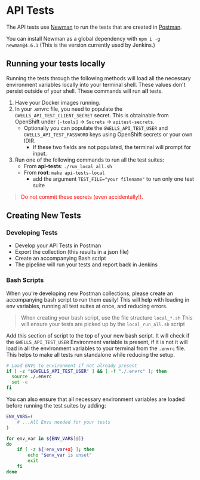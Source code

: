 # API Tests

The API tests use [Newman](https://www.npmjs.com/package/newman) to run the tests that are created in [Postman](https://www.getpostman.com).

You can install Newman as a global dependency with `npm i -g newman@4.6.1` (This is the version currently used by Jenkins.)

## Running your tests locally
Running the tests through the following methods will load all the necessary environment variables locally into your terminal shell. These values don't persist outside of your shell. These commands will run **all** tests.

1. Have your Docker images running.
2. In your .envrc file, you need to populate the `GWELLS_API_TEST_CLIENT_SECRET` secret. This is obtainable from OpenShift under `[-tools]` -> `Secrets` -> `apitest-secrets`.
    - Optionally you can populate the `GWELLS_API_TEST_USER` and `GWELLS_API_TEST_PASSWORD` keys using OpenShift secrets or your own IDIR.
        - If these two fields are not populated, the terminal will prompt for input.
3. Run one of the following commands to run all the test suites:
    - From **api-tests**: `./run_local_all.sh`
    - From **root**: `make api-tests-local`
        - add the argument `TEST_FILE="your filename"` to run only one test suite

> <span style="color: red"> Do not commit these secrets (even accidentally!).</span> 

## Creating New Tests

### Developing Tests

* Develop your API Tests in Postman
* Export the collection (this results in a json file)
* Create an accompanying Bash script
* The pipeline will run your tests and report back in Jenkins

### Bash Scripts

When you're developing new Postman collections, please create an accompanying bash script to run them easily! This will help with loading in env variables, running all test suites at once, and reducing errors.

> When creating your bash script, use the file structure `local_*.sh` This will ensure your tests are picked up by the `local_run_all.sh` script

Add this section of script to the top of your new bash script. It will check if the `GWELLS_API_TEST_USER` Environment variable is present, if it is not it will load in all the environment variables to your terminal from the `.envrc` file. This helps to make all tests run standalone while reducing the setup.

```bash
# Load ENVs to environment if not already present
if [ -z "$GWELLS_API_TEST_USER" ] && [ -f "./.envrc" ]; then
  source ./.envrc
  set -e
fi
```

You can also ensure that all necessary environment variables are loaded before running the test suites by adding: 

```bash
ENV_VARS=(
    # ...All Envs needed for your tests
)

for env_var in ${ENV_VARS[@]}
do
    if [ -z ${!env_var+x} ]; then 
        echo "$env_var is unset"
        exit
    fi
done
```
